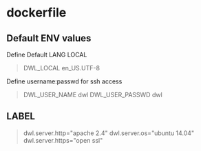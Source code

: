 # dockerfile

## Default ENV values

Define Default LANG LOCAL
> DWL_LOCAL en_US.UTF-8

Define username:passwd for ssh access
> DWL_USER_NAME dwl
> DWL_USER_PASSWD dwl

## LABEL

> dwl.server.http="apache 2.4"
> dwl.server.os="ubuntu 14.04"
> dwl.server.https="open ssl"
